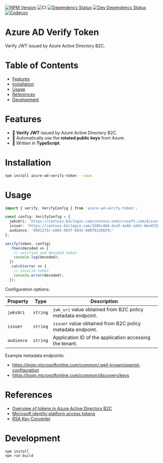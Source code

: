 [![NPM Version](https://badge.fury.io/js/azure-ad-verify-token.svg)](https://badge.fury.io/js/azure-ad-verify-token)
![CI](https://github.com/justinlettau/azure-ad-verify-token/workflows/CI/badge.svg)
[![Dependency Status](https://david-dm.org/justinlettau/azure-ad-verify-token.svg)](https://david-dm.org/justinlettau/azure-ad-verify-token)
[![Dev Dependency Status](https://david-dm.org/justinlettau/azure-ad-verify-token/dev-status.svg)](https://david-dm.org/justinlettau/js-rules-engine?type=dev)
[![Codecov](https://codecov.io/gh/justinlettau/azure-ad-verify-token/branch/master/graph/badge.svg)](https://codecov.io/gh/justinlettau/azure-ad-verify-token)

# Azure AD Verify Token

Verify JWT issued by Azure Active Directory B2C.

# Table of Contents

- [Features](#features)
- [Installation](#installation)
- [Usage](#usage)
- [References](#references)
- [Development](#development)

# Features

- 🎉 **Verify JWT** issued by Azure Active Directory B2C.
- 🚀 Automatically use the **rotated public keys** from Azure.
- 💪 Written in **TypeScript**.

# Installation

```bash
npm install azure-ad-verify-token --save
```

# Usage

```ts
import { verify, VerifyConfig } from 'azure-ad-verify-token';

const config: VerifyConfig = {
  jwksUri: 'https://contoso.b2clogin.com/contoso.onmicrosoft.com/discovery/v2.0/keys?p=b2c_1_signupsignin1',
  issuer: 'https://contoso.b2clogin.com/3285c484-dce5-4abb-a341-bbe4f2bc8554/v2.0/',
  audience: '99d1275c-e805-483f-b832-600f8130829c'
};

verify(token, config)
  .then(decoded => {
    // verified and decoded token
    console.log(decoded);
  })
  .catch(error => {
    // invalid token
    console.error(decoded);
  });
```

Configuration options:

| Property   | Type     | Description                                                 |
| ---------- | -------- | ----------------------------------------------------------- |
| `jwksUri`  | `string` | `jwk_uri` value obtained from B2C policy metadata endpoint. |
| `issuer`   | `string` | `issuer` value obtained from B2C policy metadata endpoint.  |
| `audience` | `string` | Application ID of the application accessing the tenant.     |

Example metadata endpoints:
- https://login.microsoftonline.com/common/.well-known/openid-configuration
- https://login.microsoftonline.com/common/discovery/keys

# References

- [Overview of tokens in Azure Active Directory B2C](https://docs.microsoft.com/en-us/azure/active-directory-b2c/tokens-overview)
- [Microsoft identity platform access tokens](https://docs.microsoft.com/en-us/azure/active-directory/develop/access-tokens)
- [RSA Key Converter](https://superdry.apphb.com/tools/online-rsa-key-converter)

# Development

```
npm install
npm run build
```
